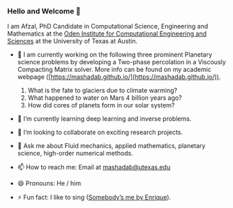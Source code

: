 ### Hello and Welcome 👋

 I am Afzal, PhD Candidate in Computational Science, Engineering and Mathematics at the [Oden Institute for Computational Engineering and Sciences](https://www.oden.utexas.edu/) at the University of Texas at Austin. 

- 🔭 I am currently working on the following three prominent Planetary science problems by developing a Two-phase percolation in a Viscously Compacting Matrix solver. More info can be found on my academic webpage ([https://mashadab.github.io/](https://mashadab.github.io/)).
  1. What is the fate to glaciers due to climate warming?
  2. What happened to water on Mars 4 billion years ago?
  3. How did cores of planets form in our solar system?

- 🌱 I’m currently learning deep learning and inverse problems.
- 👯 I’m looking to collaborate on exciting research projects.
- 💬 Ask me about Fluid mechanics, applied mathematics, planetary science, high-order numerical methods.
- 📫 How to reach me: Email at [mashadab@utexas.edu](mailto:mashadab@utexas.edu)
- 😄 Pronouns: He / him
- ⚡ Fun fact: I like to sing ([Somebody’s me by Enrique](https://www.youtube.com/watch?v=srQ95NoJWFk)).
